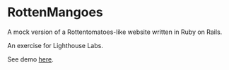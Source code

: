 RottenMangoes
=============

A mock version of a Rottentomatoes-like website written in Ruby on Rails.

An exercise for Lighthouse Labs.

See demo [here](http://mangoes-rotten.herokuapp.com/).

